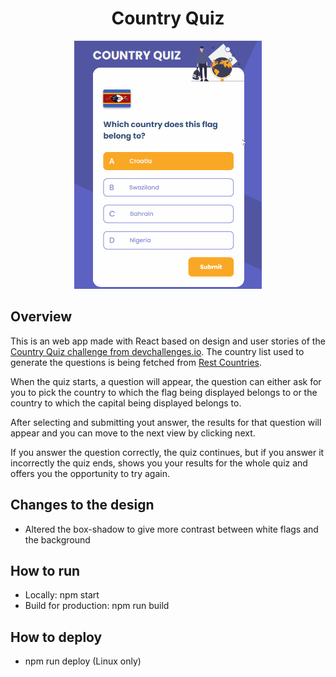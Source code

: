 <h1 align="center">Country Quiz</h1>
<div align="center">
  <img width="300" src="country-quiz-presentation.gif" />
</div>

## Overview

This is an web app made with React based on design and user stories of the [Country Quiz challenge from devchallenges.io](https://devchallenges.io/challenges/Bu3G2irnaXmfwQ8sZkw8). The country list used to generate the questions is being fetched from [Rest Countries](https://restcountries.eu/).

When the quiz starts, a question will appear, the question can either ask for you to pick the country to which the flag being displayed belongs to or the country to which the capital being displayed belongs to.

After selecting and submitting yout answer, the results for that question will appear and you can move to the next view by clicking next.

If you answer the question correctly, the quiz continues, but if you answer it incorrectly the quiz ends, shows you your results for the whole quiz and offers you the opportunity to try again.

## Changes to the design

- Altered the box-shadow to give more contrast between white flags and the background

## How to run

- Locally: npm start
- Build for production: npm run build

## How to deploy

- npm run deploy (Linux only)
